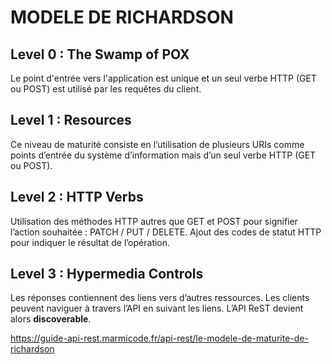 # MODELE DE RICHARDSON

## Level 0 : The Swamp of POX

Le point d'entrée vers l'application est unique et un seul verbe HTTP (GET ou POST) est utilisé par les requêtes du client.

## Level 1 : Resources

Ce niveau de maturité consiste en l’utilisation de plusieurs URIs comme points d’entrée du système d’information mais d’un seul verbe HTTP (GET ou POST).

## Level 2 : HTTP Verbs

Utilisation des méthodes HTTP autres que GET et POST pour signifier l’action souhaitée : PATCH / PUT / DELETE. 
Ajout des codes de statut HTTP pour indiquer le résultat de l’opération.

## Level 3 : Hypermedia Controls

Les réponses contiennent des liens vers d’autres ressources. Les clients peuvent naviguer à travers l’API en suivant les liens.
L’API ReST devient alors <b>discoverable</b>.

https://guide-api-rest.marmicode.fr/api-rest/le-modele-de-maturite-de-richardson

